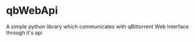 # qbWebApi
A simple python library which communicates with qBittorrent Web Interface through it's api
